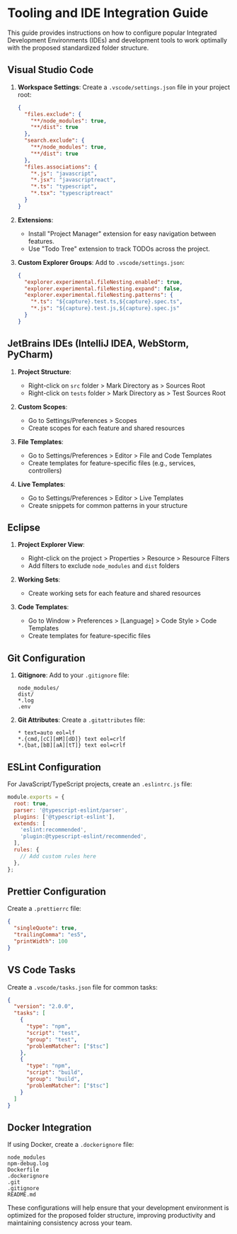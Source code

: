 # Tooling and IDE Integration Guide

This guide provides instructions on how to configure popular Integrated Development Environments (IDEs) and development tools to work optimally with the proposed standardized folder structure.

## Visual Studio Code

1. **Workspace Settings**:
   Create a `.vscode/settings.json` file in your project root:

   ```json
   {
     "files.exclude": {
       "**/node_modules": true,
       "**/dist": true
     },
     "search.exclude": {
       "**/node_modules": true,
       "**/dist": true
     },
     "files.associations": {
       "*.js": "javascript",
       "*.jsx": "javascriptreact",
       "*.ts": "typescript",
       "*.tsx": "typescriptreact"
     }
   }
   ```

2. **Extensions**:
   - Install "Project Manager" extension for easy navigation between features.
   - Use "Todo Tree" extension to track TODOs across the project.

3. **Custom Explorer Groups**:
   Add to `.vscode/settings.json`:

   ```json
   {
     "explorer.experimental.fileNesting.enabled": true,
     "explorer.experimental.fileNesting.expand": false,
     "explorer.experimental.fileNesting.patterns": {
       "*.ts": "${capture}.test.ts,${capture}.spec.ts",
       "*.js": "${capture}.test.js,${capture}.spec.js"
     }
   }
   ```

## JetBrains IDEs (IntelliJ IDEA, WebStorm, PyCharm)

1. **Project Structure**:
   - Right-click on `src` folder > Mark Directory as > Sources Root
   - Right-click on `tests` folder > Mark Directory as > Test Sources Root

2. **Custom Scopes**:
   - Go to Settings/Preferences > Scopes
   - Create scopes for each feature and shared resources

3. **File Templates**:
   - Go to Settings/Preferences > Editor > File and Code Templates
   - Create templates for feature-specific files (e.g., services, controllers)

4. **Live Templates**:
   - Go to Settings/Preferences > Editor > Live Templates
   - Create snippets for common patterns in your structure

## Eclipse

1. **Project Explorer View**:
   - Right-click on the project > Properties > Resource > Resource Filters
   - Add filters to exclude `node_modules` and `dist` folders

2. **Working Sets**:
   - Create working sets for each feature and shared resources

3. **Code Templates**:
   - Go to Window > Preferences > [Language] > Code Style > Code Templates
   - Create templates for feature-specific files

## Git Configuration

1. **Gitignore**:
   Add to your `.gitignore` file:

   ```
   node_modules/
   dist/
   *.log
   .env
   ```

2. **Git Attributes**:
   Create a `.gitattributes` file:

   ```
   * text=auto eol=lf
   *.{cmd,[cC][mM][dD]} text eol=crlf
   *.{bat,[bB][aA][tT]} text eol=crlf
   ```

## ESLint Configuration

For JavaScript/TypeScript projects, create an `.eslintrc.js` file:

```javascript
module.exports = {
  root: true,
  parser: '@typescript-eslint/parser',
  plugins: ['@typescript-eslint'],
  extends: [
    'eslint:recommended',
    'plugin:@typescript-eslint/recommended',
  ],
  rules: {
    // Add custom rules here
  },
};
```

## Prettier Configuration

Create a `.prettierrc` file:

```json
{
  "singleQuote": true,
  "trailingComma": "es5",
  "printWidth": 100
}
```

## VS Code Tasks

Create a `.vscode/tasks.json` file for common tasks:

```json
{
  "version": "2.0.0",
  "tasks": [
    {
      "type": "npm",
      "script": "test",
      "group": "test",
      "problemMatcher": ["$tsc"]
    },
    {
      "type": "npm",
      "script": "build",
      "group": "build",
      "problemMatcher": ["$tsc"]
    }
  ]
}
```

## Docker Integration

If using Docker, create a `.dockerignore` file:

```
node_modules
npm-debug.log
Dockerfile
.dockerignore
.git
.gitignore
README.md
```

These configurations will help ensure that your development environment is optimized for the proposed folder structure, improving productivity and maintaining consistency across your team.
